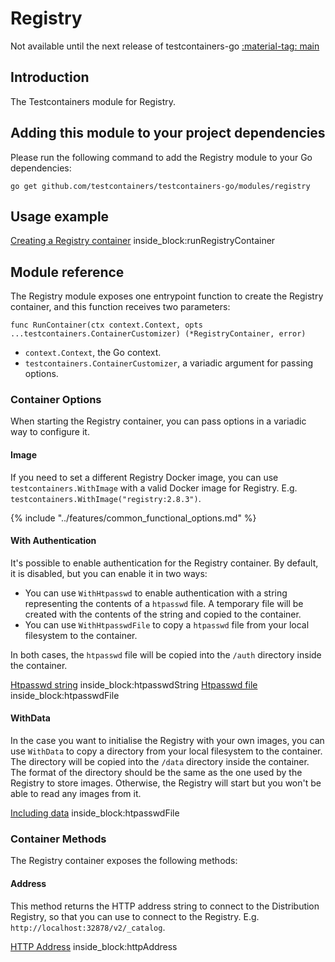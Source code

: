 # Registry

Not available until the next release of testcontainers-go <a href="https://github.com/testcontainers/testcontainers-go"><span class="tc-version">:material-tag: main</span></a>

## Introduction

The Testcontainers module for Registry.

## Adding this module to your project dependencies

Please run the following command to add the Registry module to your Go dependencies:

```
go get github.com/testcontainers/testcontainers-go/modules/registry
```

## Usage example

<!--codeinclude-->
[Creating a Registry container](../../modules/registry/examples_test.go) inside_block:runRegistryContainer
<!--/codeinclude-->

## Module reference

The Registry module exposes one entrypoint function to create the Registry container, and this function receives two parameters:

```golang
func RunContainer(ctx context.Context, opts ...testcontainers.ContainerCustomizer) (*RegistryContainer, error)
```

- `context.Context`, the Go context.
- `testcontainers.ContainerCustomizer`, a variadic argument for passing options.

### Container Options

When starting the Registry container, you can pass options in a variadic way to configure it.

#### Image

If you need to set a different Registry Docker image, you can use `testcontainers.WithImage` with a valid Docker image
for Registry. E.g. `testcontainers.WithImage("registry:2.8.3")`.

{% include "../features/common_functional_options.md" %}

#### With Authentication

It's possible to enable authentication for the Registry container. By default, it is disabled, but you can enable it in two ways:

- You can use `WithHtpasswd` to enable authentication with a string representing the contents of a `htpasswd` file.
A temporary file will be created with the contents of the string and copied to the container.
- You can use `WithHtpasswdFile` to copy a `htpasswd` file from your local filesystem to the container.

In both cases, the `htpasswd` file will be copied into the `/auth` directory inside the container.

<!--codeinclude-->
[Htpasswd string](../../modules/registry/registry_test.go) inside_block:htpasswdString
[Htpasswd file](../../modules/registry/examples_test.go) inside_block:htpasswdFile
<!--/codeinclude-->

#### WithData

In the case you want to initialise the Registry with your own images, you can use `WithData` to copy a directory from your local filesystem to the container.
The directory will be copied into the `/data` directory inside the container.
The format of the directory should be the same as the one used by the Registry to store images.
Otherwise, the Registry will start but you won't be able to read any images from it.

<!--codeinclude-->
[Including data](../../modules/registry/examples_test.go) inside_block:htpasswdFile
<!--/codeinclude-->

### Container Methods

The Registry container exposes the following methods:

#### Address

This method returns the HTTP address string to connect to the Distribution Registry, so that you can use to connect to the Registry.
E.g. `http://localhost:32878/v2/_catalog`.

<!--codeinclude-->
[HTTP Address](../../modules/registry/registry_test.go) inside_block:httpAddress
<!--/codeinclude-->
